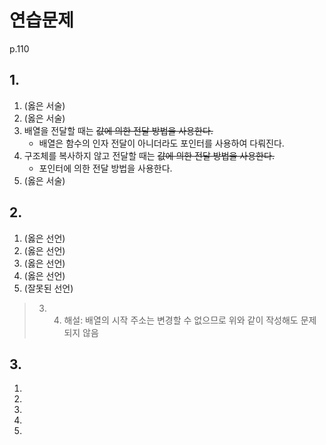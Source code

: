 # 연습문제
p.110

## 1.
1. (옳은 서술)
2. (옳은 서술)
3. 배열을 전달할 때는 ~~값에 의한 전달 방법을 사용한다.~~
   * 배열은 함수의 인자 전달이 아니더라도 포인터를 사용하여 다뤄진다.
4. 구조체를 복사하지 않고 전달할 때는 ~~값에 의한 전달 방법을 사용한다.~~
   * 포인터에 의한 전달 방법을 사용한다.
5. (옳은 서술)

## 2.
1. (옳은 선언)
2. (옳은 선언)
3. (옳은 선언)
4. (옳은 선언)
5. (잘못된 선언)

> 3. 4. 해설: 배열의 시작 주소는 변경할 수 없으므로 위와 같이 작성해도 문제되지 않음

## 3. 
1. 
2. 
3. 
4. 
5. 
